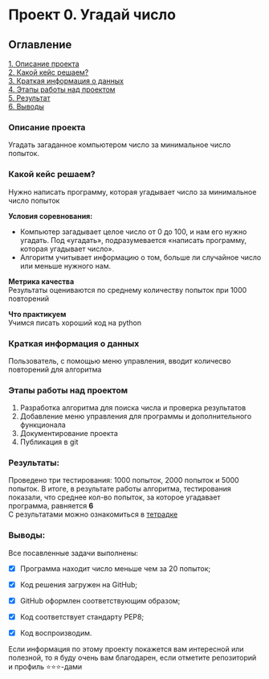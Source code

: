 # Проект 0. Угадай число

## Оглавление  
[1. Описание проекта](README.md#Описание-проекта)  
[2. Какой кейс решаем?](README.md#Какой-кейс-решаем)  
[3. Краткая информация о данных](README.md#Краткая-информация-о-данных)  
[4. Этапы работы над проектом](README.md#Этапы-работы-над-проектом)  
[5. Результат](README.md#Результат)    
[6. Выводы](README.md#Выводы) 

### Описание проекта    
Угадать загаданное компьютером число за минимальное число попыток.

### Какой кейс решаем?    
Нужно написать программу, которая угадывает число за минимальное число попыток

**Условия соревнования:**  
- Компьютер загадывает целое число от 0 до 100, и нам его нужно угадать. Под «угадать», подразумевается «написать программу, которая угадывает число».
- Алгоритм учитывает информацию о том, больше ли случайное число или меньше нужного нам.

**Метрика качества**     
Результаты оцениваются по среднему количеству попыток при 1000 повторений

**Что практикуем**     
Учимся писать хороший код на python


### Краткая информация о данных
Пользователь, с помощью меню управления, вводит количесво повторений для алгоритма


### Этапы работы над проектом  
1. Разработка алгоритма для поиска числа и проверка результатов
2. Добавление меню управления для программы и дополнительного функционала
3. Документирование проекта
4. Публикация в git


### Результаты:  
Проведено три тестирования: 1000 попыток, 2000 попыток и 5000 попыток. В итоге, в результате работы алгоритма, тестирования показали, что среднее кол-во попыток, за которое угадавает программа, равняется <b>6 </b><br>
С результатами можно ознакомиться в [тетрадке](The_result_of_the_algorithm.ipynb)


### Выводы:  
Все посавленные задачи выполнены:
- [X] Программа находит число меньше чем за 20 попыток;
- [X] Код решения загружен на GitHub;
- [X] GitHub оформлен соответствующим образом;
- [X] Код соответствует стандарту PEP8;
- [X] Код воспроизводим.



Если информация по этому проекту покажется вам интересной или полезной, то я буду очень вам благодарен, если отметите репозиторий и профиль ⭐️⭐️⭐️-дами